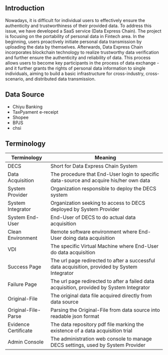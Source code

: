 ## Introduction

Nowadays, it is difficult for individual users to effectively ensure the authenticity and trustworthiness of their provided data. To address this issue, we have developed a SaaS service (Data Express Chain). The project is focusing on the portability of personal data in Fintech area. In the beginning, users proactively initiate personal data transmission by uploading the data by themselves. Afterwards, Data Express Chain incorporates blockchain technology to realize trustworthy data verification and further ensure the authenticity and reliability of data. This process allows users to become key participants in the process of data exchange - and it further grants the rights of personal data information to single individuals, aiming to build a basic infrastructure for cross-industry, cross-scenario, and distributed data transmission.

## Data Source

* Chiyu Banking
* TaxPyament e-receipt
* Shopee
* BPJS
* chsi

## Terminology

| **Terminology**                       | **Meaning**               |
| -------------------------------------- | ------------------------------- |
| DECS      | Short for Data Express Chain System |
| Data Acquisition | The procedure that End-User login to specific data-source and acquire his/her own data |
| System Provider        | Organization responsible to deploy the DECS system |
| System Integrator | Organization seeking to access to DECS deployed by System Provider |
| System End-User |  End-User of DECS to do actual data acquisition |
| Clean Environment | Remote software environment where End-User doing data acquisition |
| VDI | The specific Virtual Machine where End-User do data acquisition |
| Success Page | The url page redirected to after a successful data acquisition, provided by System Integrator |
| Failure Page | The url page redirected to after a failed data acquisition, provided by System Integrator |
| Original-File| The original data file acquired directly from data source |
| Original-File-Parse | Parsing the Original-File from data source into readable json format |
| Evidence Certificate | The data repository pdf file marking the existence of a data acquisition trial |
| Admin Console | The administration web console to manage DECS settings, used by System Provider |